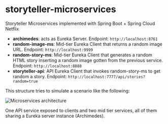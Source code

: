 # storyteller-microservices

Storyteller Microservices implemented with Spring Boot + Spring Cloud Netflix

* **archimedes**: acts as Eureka Server. Endpoint: `http://localhost:8761`
* **random-image-ms**: Mid-tier Eureka Client that returns a random image URL. Endpoint: `http://localhost:9999`
* **random-story-ms**: Mid-tier Eureka Client that generates a random HTML story inserting a random image gotten from the previous service. Endpoint: `http://localhost:8888`
* **storyteller-api**: API Eureka Client that invokes random-story-ms to get random a story. Endpoint: `http://localhost:7777/api/stories?random=true`

This structure tries to simulate a scenario like the following:

![Microservices architecture](https://raw.githubusercontent.com/codependent/storyteller-microservices/master/diagram.png)

One API service exposed to clients and two mid tier services, all of them sharing a Eureka server instance (Archimedes).
